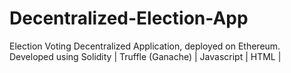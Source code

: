 # Decentralized-Election-App
Election Voting Decentralized Application, deployed on Ethereum. Developed using Solidity | Truffle (Ganache) | Javascript | HTML | 

